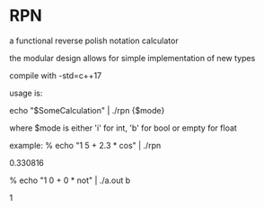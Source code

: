 # RPN
a functional reverse polish notation calculator

the modular design allows for simple implementation of new types

compile with -std=c++17

usage is:

echo "$SomeCalculation" | ./rpn {$mode}

where $mode is either 'i' for int, 'b' for bool or empty for float

example:
% echo "1 5 + 2.3 * cos" | ./rpn

0.330816



% echo "1 0 + 0 * not"  | ./a.out b

1


